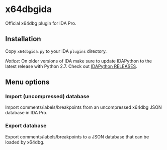 # x64dbgida

Official x64dbg plugin for IDA Pro.

## Installation

Copy `x64dbgida.py` to your IDA `plugins` directory.

*Notice*: On older versions of IDA make sure to update IDAPython to the latest release with Python 2.7. Check out [IDAPython RELEASES](https://github.com/idapython/src/tree/build-1.7.2/RELEASES).

## Menu options

### Import (uncompressed) database

Import comments/labels/breakpoints from an uncompressed x64dbg JSON database in IDA Pro.

### Export database

Export comments/labels/breakpoints to a JSON database that can be loaded by x64dbg.
